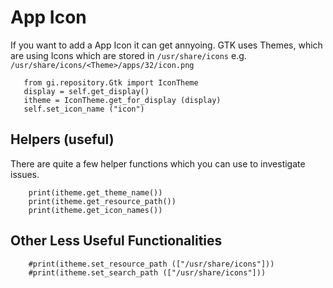 # App Icon
If you want to add a App Icon it can get annyoing. GTK uses Themes, which are using Icons which are stored in `/usr/share/icons` e.g. `/usr/share/icons/<Theme>/apps/32/icon.png`
```python3
   from gi.repository.Gtk import IconTheme
   display = self.get_display()
   itheme = IconTheme.get_for_display (display)
   self.set_icon_name ("icon")
```

## Helpers (useful)
There are quite a few helper functions which you can use to investigate issues.
```python3
    print(itheme.get_theme_name())
    print(itheme.get_resource_path())
    print(itheme.get_icon_names())
```

## Other Less Useful Functionalities
```python3
    #print(itheme.set_resource_path (["/usr/share/icons"]))
    #print(itheme.set_search_path (["/usr/share/icons"]))
```
